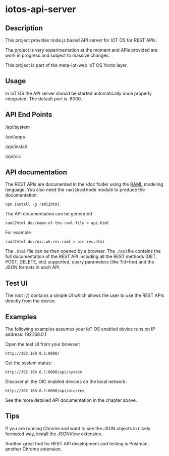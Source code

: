 # iotos-api-server
## Description
This project provides node.js based API server for IOT OS for REST APIs. 

The project is very experimentation at the moment and APIs provided are work in progress and subject to massive changes.

This project is part of the meta-iot-web IoT OS Yocto layer.

## Usage
In IoT OS the API server should be started automatically once properly integrated. The default port is: 8000.

## API End Points

/api/system

/api/apps

/api/install

/api/oic

## API documentation

The REST APIs are documented in the /doc folder using the [RAML](http://raml.org/) modeling language. You also need the ```raml2html```node module to produce the documentation:

```npm install -g raml2html```

The API documentation can be generated 

```raml2html doc/name-of-the-raml-file > api.html```

For example

 ```raml2html doc/oic.wk.res.raml > oic-res.html```

The ```.html``` file can be then opened by a browser. The ```.html```file contains the full documentation of the REST API including all the REST methods (GET, POST, DELETE, etc) supported, query parameters (like ?id=foo) and the JSON formats in each API.

## Test UI
The root (```/```) contains a simple UI which allows the user to use the REST APIs directly from the device. 

## Examples

The following examples assumes your IoT OS enabled device runs on IP address: 192.168.0.1

Open the test UI from your browser:

```http://192.168.0.1:8000/```

Get the system status:

```http://192.168.0.1:8000/api/system```

Discover all the OIC enabled devices on the local network:

```http://192.168.0.1:8000/api/oic/res```

See the more detailed API documentation in the chapter above.

## Tips

If you are running Chrome and want to see the JSON objects in nicely formated way, install the JSONView extension.

Another great tool for REST API development and testing is Postman, another Chrome extension.
